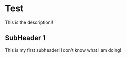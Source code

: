 # Test

This is the description!!

## SubHeader 1

This is my first subheader! I don't know what I am doing!